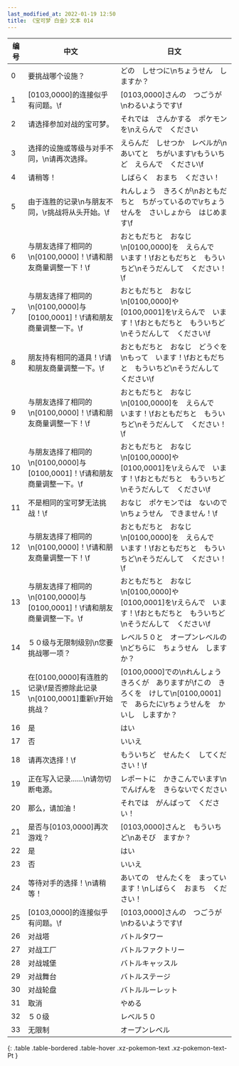 ```yaml
---
last_modified_at: 2022-01-19 12:50
title: 《宝可梦 白金》文本 014
---
```

| 编号 | 中文 | 日文 |
| ---- | ---- | ---- |
| 0 | 要挑战哪个设施？ | どの　しせつに\nちょうせん　しますか？ |
| 1 | [0103,0000]的连接似乎有问题。\f | [0103,0000]さんの　つごうが\nわるいようです\f |
| 2 | 请选择参加对战的宝可梦。 | それでは　さんかする　ポケモンを\nえらんで　ください |
| 3 | 选择的设施或等级与对手不同，\n请再次选择。 | えらんだ　しせつか　レベルが\nあいてと　ちがいます\rもういちど　えらんで　ください\f　 |
| 4 | 请稍等！ | しばらく　おまち　ください！ |
| 5 | 由于连胜的记录\n与朋友不同，\r挑战将从头开始。\f | れんしょう　きろくが\nおともだちと　ちがっているので\rちょうせんを　さいしょから　はじめます\f |
| 6 | 与朋友选择了相同的\n[0100,0000]！\f请和朋友商量调整一下！\f | おともだちと　おなじ\n[0100,0000]を　えらんで　います！\fおともだちと　もういちど\nそうだんして　ください！\f |
| 7 | 与朋友选择了相同的\n[0100,0000]与[0100,0001]！\f请和朋友商量调整一下。\f | おともだちと　おなじ\n[0100,0000]や　[0100,0001]を\rえらんで　います！\fおともだちと　もういちど\nそうだんして　ください\f |
| 8 | 朋友持有相同的道具！\f请和朋友商量调整一下。\f | おともだちと　おなじ　どうぐを\nもって　います！\fおともだちと　もういちど\nそうだんして　ください\f |
| 9 | 与朋友选择了相同的\n[0100,0000]！\f请和朋友商量调整一下！\f | おともだちと　おなじ\n[0100,0000]を　えらんで　います！\fおともだちと　もういちど\nそうだんして　ください！\f |
| 10 | 与朋友选择了相同的\n[0100,0000]与[0100,0001]！\f请和朋友商量调整一下。\f | おともだちと　おなじ\n[0100,0000]や　[0100,0001]を\rえらんで　います！\fおともだちと　もういちど\nそうだんして　ください\f |
| 11 | 不是相同的宝可梦无法挑战！\f | おなじ　ポケモンでは　ないので\nちょうせん　できません！\f |
| 12 | 与朋友选择了相同的\n[0100,0000]！\f请和朋友商量调整一下！\f | おともだちと　おなじ\n[0100,0000]を　えらんで　います！\fおともだちと　もういちど\nそうだんして　ください！\f |
| 13 | 与朋友选择了相同的\n[0100,0000]与[0100,0001]！\f请和朋友商量调整一下。\f | おともだちと　おなじ\n[0100,0000]や　[0100,0001]を\rえらんで　います！\fおともだちと　もういちど\nそうだんして　ください\f |
| 14 | ５０级与无限制级别\n您要挑战哪一项？ | レベル５０と　オープンレベルの\nどちらに　ちょうせん　しますか？ |
| 15 | 在[0100,0000]有连胜的记录\f是否擦除此记录\n[0100,0001]重新\r开始挑战？ | [0100,0000]での\nれんしょう　きろくが　ありますが\fこの　きろくを　けして\n[0100,0001]で　あらたに\rちょうせんを　かいし　しますか？ |
| 16 | 是 | はい |
| 17 | 否 | いいえ |
| 18 | 请再次选择！\f | もういちど　せんたく　してください！\f |
| 19 | 正在写入记录……\n请勿切断电源。 | レポートに　かきこんでいます\nでんげんを　きらないでください |
| 20 | 那么，请加油！ | それでは　がんばって　ください！ |
| 21 | 是否与[0103,0000]再次游戏？ | [0103,0000]さんと　もういちど\nあそび　ますか？ |
| 22 | 是 | はい |
| 23 | 否 | いいえ |
| 24 | 等待对手的选择！\n请稍等！ | あいての　せんたくを　まっています！\nしばらく　おまち　ください！ |
| 25 | [0103,0000]的连接似乎有问题。\f | [0103,0000]さんの　つごうが\nわるいようです\f |
| 26 | 对战塔 | バトルタワー |
| 27 | 对战工厂 | バトルファクトリー |
| 28 | 对战城堡 | バトルキャッスル |
| 29 | 对战舞台 | バトルステージ |
| 30 | 对战轮盘 | バトルルーレット |
| 31 | 取消 | やめる |
| 32 | ５０级 | レベル５０ |
| 33 | 无限制 | オープンレベル |
{: .table .table-bordered .table-hover .xz-pokemon-text .xz-pokemon-text-Pt }